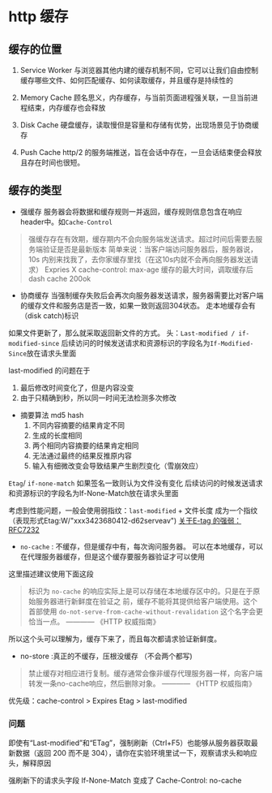 # http 缓存

## 缓存的位置

1. Service Worker
与浏览器其他内建的缓存机制不同，它可以让我们自由控制缓存哪些文件、如何匹配缓存、如何读取缓存，并且缓存是持续性的

2. Memory Cache
顾名思义，内存缓存，与当前页面进程强关联，一旦当前进程结束，内存缓存也会释放

3. Disk Cache
硬盘缓存，读取慢但是容量和存储有优势，出现场景见于协商缓存

4. Push Cache
http/2 的服务端推送，旨在会话中存在，一旦会话结束便会释放且存在时间也很短。


## 缓存的类型
- 强缓存
服务器会将数据和缓存规则一并返回，缓存规则信息包含在响应header中。如`Cache-Control`
> 强缓存存在有效期，缓存期内不会向服务端发送请求。超过时间后需要去服务端验证是否是最新版本
简单来说：当客户端访问服务器后，服务器说， 10s 内别来找我了，去你家缓存里找（在这10s内就不会再向服务器发送请求）
Expries X cache-control: max-age 缓存的最大时间，调取缓存后 dash cache 200ok
- 协商缓存
当强制缓存失败后会再次向服务器发送请求，服务器需要比对客户端的缓存文件和服务店是否一致，如果一致则返回304状态。
走本地缓存会有（disk catch)标识

如果文件更新了，那么就采取返回新文件的方式。 头：`Last-modified / if-modified-since`
后续访问的时候发送请求和资源标识的字段名为`If-Modified-Since`放在请求头里面


last-modified 的问题在于
  1. 最后修改时间变化了，但是内容没变
  2. 由于只精确到秒，所以同一时间无法检测多次修改

- 摘要算法 md5 hash
    1. 不同内容摘要的结果肯定不同
    2. 生成的长度相同
    3. 两个相同内容摘要的结果肯定相同
    4. 无法通过最终的结果反推原内容
    5. 输入有细微改变会导致结果产生剧烈变化（雪崩效应）

`Etag`/ `if-none-match` 如果签名一致则认为文件没有变化
后续访问的时候发送请求和资源标识的字段名为If-None-Match放在请求头里面

考虑到性能问题，一般会使用弱指纹：`last-modified` + 文件长度 成为一个指纹
（表现形式Etag:W/"xxx3423680412-d62serveav")
[关于E-tag 的强弱：RFC7232](https://datatracker.ietf.org/doc/html/rfc7232#section-2.1)

- `no-cache` : 不缓存，但是缓存中有，每次询问服务器。
可以在本地缓存，可以在代理服务器缓存，但是这个缓存要服务器验证才可以使用

这里描述建议使用下面这段
> 标识为 `no-cache` 的响应实际上是可以存储在本地缓存区中的。只是在于原始服务器进行新鲜度在验证之 前，缓存不能将其提供给客户端使用。这个首部使用 `do-not-serve-from-cache-without-revalidation` 这个名字会更恰当一点。 ———— 《HTTP 权威指南》

所以这个头可以理解为，缓存下来了，而且每次都请求验证新鲜度。

- no-store :真正的不缓存，压根没缓存 （不会两个都写)

> 禁止缓存对相应进行复制。缓存通常会像非缓存代理服务器一样，向客户端转发一条no-cache响应，然后删除对象。
> ———— 《HTTP 权威指南》

优先级：cache-control > Expires
Etag > last-modified


### 问题
即使有“Last-modified”和“ETag”，强制刷新（Ctrl+F5）也能够从服务器获取最新数据（返回 200 而不是 304），请你在实验环境里试一下，观察请求头和响应头，解释原因

强刷新下的请求头字段 If-None-Match 变成了 Cache-Control: no-cache
